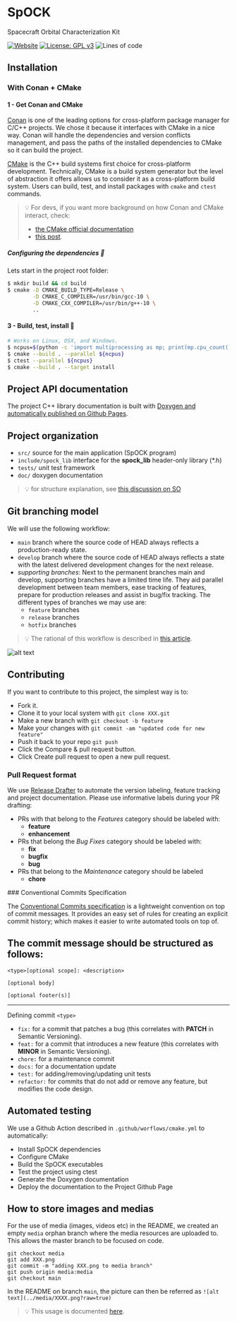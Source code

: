 # SpOCK
Spacecraft Orbital Characterization Kit

[![Website](https://img.shields.io/website?down_message=documentation%20offline&up_message=documentation%20online%21&url=https%3A%2F%2Fbecheler.github.io%2FSpOCK%2F)](https://becheler.github.io/SpOCK/)
[![License: GPL v3](https://img.shields.io/badge/License-GPLv3-blue.svg)](https://www.gnu.org/licenses/gpl-3.0)
![Lines of code](https://img.shields.io/tokei/lines/github/Becheler/SpOCK)

## Installation

### With Conan + CMake

#### 1 - Get Conan and CMake

[Conan](https://conan.io/) is one of the leading options for cross-platform package
manager for C/C++ projects. We chose it because it interfaces with CMake in a nice
way. Conan will handle the dependencies and version conflicts management, and pass
the paths of the installed dependencies to CMake so it can build the project.

[CMake](https://cmake.org/cmake/help/latest/manual/cmake.1.html) is the C++ build systems first choice for cross-platform development. Technically, CMake is a build system generator but the
level of abstraction it offers allows us to consider it as a cross-platform build system.
Users can build, test, and install packages with `cmake` and `ctest` commands.

> :bulb: For devs, if you want more background on how Conan and CMake interact, check:
> - [the CMake official documentation](https://docs.conan.io/en/1.36/integrations/build_system/cmake.html)
> - [this post](https://jfreeman.dev/blog/2019/05/22/trying-conan-with-modern-cmake:-dependencies/).

##### Configuring the dependencies :wrench:

Lets start in the project root folder:

```bash
$ mkdir build && cd build
$ cmake -D CMAKE_BUILD_TYPE=Release \
        -D CMAKE_C_COMPILER=/usr/bin/gcc-10 \
        -D CMAKE_CXX_COMPILER=/usr/bin/g++-10 \
        ..
```

#### 3 - Build, test, install :rocket:

```bash
# Works on Linux, OSX, and Windows.
$ ncpus=$(python -c 'import multiprocessing as mp; print(mp.cpu_count())')
$ cmake --build . --parallel ${ncpus}
$ ctest --parallel ${ncpus}
$ cmake --build . --target install
```

## Project API documentation

The project C++ library documentation is built with [Doxygen and automatically published on Github Pages](https://becheler.github.io/SpOCK/).

## Project organization

- `src/` source for the main application (SpOCK program)
- `include/spock_lib` interface for the **spock_lib** header-only library (*.h)
- `tests/` unit test framework
- `doc/` doxygen documentation

> :bulb: for structure explanation, see [this discussion on SO](https://stackoverflow.com/questions/2360734/whats-a-good-directory-structure-for-larger-c-projects-using-makefile)

## Git branching model

We will use the following workflow:

- `main` branch where the source code of HEAD always reflects a production-ready state.
- `develop` branch where the source code of HEAD always reflects a state with the latest delivered development changes for the next release.
- *supporting branches*: Next to the permanent branches main and develop, supporting branches have a limited time life. They aid parallel development between team members, ease tracking of features, prepare for production releases and assist in bug/fix tracking. The different types of branches we may use are:
  - `feature` branches
  - `release` branches
  - `hotfix` branches

> :bulb: The rational of this workflow is described in [this article](https://nvie.com/posts/a-successful-git-branching-model/).

![alt text](../media/git-branching-model.png?raw=true)

## Contributing

If you want to contribute to this project, the simplest way is to:
- Fork it.
- Clone it to your local system with `git clone XXX.git`
- Make a new branch with `git checkout -b feature`
- Make your changes with `git commit -am "updated code for new feature"`
- Push it back to your repo `git push`
- Click the Compare & pull request button.
- Click Create pull request to open a new pull request.

### Pull Request format

We use [Release Drafter](https://github.com/marketplace/actions/release-drafter) to automate the version labeling, feature tracking and project documentation. Please use informative labels during your PR drafting:

- PRs with that belong to the *Features* category should be labeled with:
  - **feature**
  - **enhancement**
- PRs that belong the *Bug Fixes* category should be labeled with:
  - **fix**
  - **bugfix**
  - **bug**
- PRs that belong to the *Maintenance* category should be labeled
  - **chore**

### Conventional Commits Specification

The [Conventional Commits specification](https://www.conventionalcommits.org/en/v1.0.0/) is a lightweight convention on top of commit messages. It provides an easy set of rules for creating an explicit commit history; which makes it easier to write automated tools on top of.

The commit message should be structured as follows:
--------------------
```
<type>[optional scope]: <description>

[optional body]

[optional footer(s)]
```
----------------------
Defining commit `<type>`
- `fix:` for a commit that patches a bug (this correlates with **PATCH** in Semantic Versioning).
- `feat:` for a commit that introduces a new feature (this correlates with **MINOR** in Semantic Versioning).
- `chore:` for a maintenance commit
- `docs:` for a documentation update
- `test:` for adding/removing/updating unit tests
- `refactor:` for commits that do not add or remove any feature, but modifies the code design.

## Automated testing

We use a Github Action described in `.github/worflows/cmake.yml` to automatically:
- Install SpOCK dependencies
- Configure CMake
- Build the SpOCK executables
- Test the project using ctest
- Generate the Doxygen documentation
- Deploy the documentation to the Project Github Page

## How to store images and medias

For the use of media (images, videos etc) in the README, we created an empty `media` orphan
branch where the media resources are uploaded to. This allows the master branch to be focused on code.

```
git checkout media
git add XXX.png
git commit -m "adding XXX.png to media branch"
git push origin media:media
git checkout main
```

In the README on branch `main`, the picture can then be referred as `![alt text](../media/XXXX.png?raw=true)`

> :bulb: This usage is documented [here](https://medium.com/@minamimunakata/how-to-store-images-for-use-in-readme-md-on-github-9fb54256e951).
